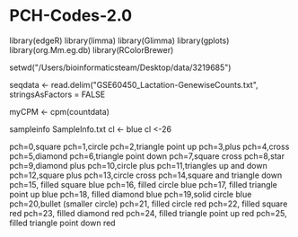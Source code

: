 # PCH-Codes-2.0
library(edgeR)
library(limma)
library(Glimma)
library(gplots)
library(org.Mm.eg.db)
library(RColorBrewer)


setwd("/Users/bioinformaticsteam/Desktop/data/3219685")

seqdata <- read.delim("GSE60450_Lactation-GenewiseCounts.txt", stringsAsFactors = FALSE
                      
myCPM <- cpm(countdata)


sampleinfo
SampleInfo.txt
cl <- blue
cl <-26

pch=0,square
pch=1,circle
pch=2,triangle point up
pch=3,plus
pch=4,cross
pch=5,diamond
pch=6,triangle point down
pch=7,square cross
pch=8,star
pch=9,diamond plus
pch=10,circle plus
pch=11,triangles up and down
pch=12,square plus
pch=13,circle cross
pch=14,square and triangle down
pch=15, filled square blue
pch=16, filled circle blue
pch=17, filled triangle point up blue
pch=18, filled diamond blue
pch=19,solid circle blue
pch=20,bullet (smaller circle)
pch=21, filled circle red
pch=22, filled square red
pch=23, filled diamond red
pch=24, filled triangle point up red
pch=25, filled triangle point down red
